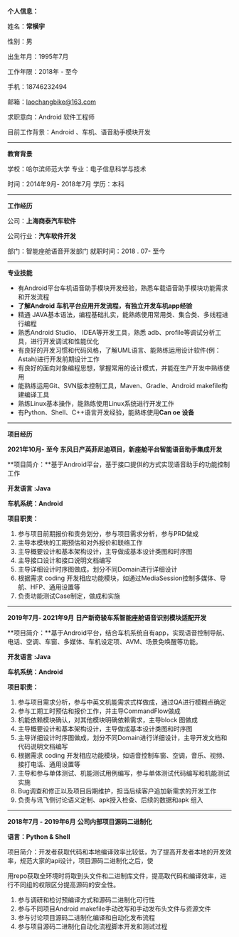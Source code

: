 **个人信息：**

姓名：**常横宇**

性别：男     

出生年月：1995年7月

工作年限：2018年 - 至今

手机：18746232494

邮箱：laochangbike@163.com

求职意向：Android 软件工程师

目前工作背景：Android 、车机、语音助手模块开发

----

**教育背景**

学校：哈尔滨师范大学 					专业：电子信息科学与技术 

时间：2014年9月- 2018年7月 		学历：本科

-----

**工作经历**

公司：**上海商泰汽车软件**    

公司行业：**汽车软件开发**

部门：智能座舱语音开发部门    就职时间：2018 . 07- 至今

----

**专业技能**

* 有Android平台车机语音助手模块开发经验，熟悉车载语音助手模块功能需求和开发流程
* **了解Android 车机平台应用开发流程，有独立开发车机app经验**
* 精通 JAVA基本语法，编程基础扎实，能熟练使用常用类、集合类、多线程进行编程
* 熟悉Android Studio、 IDEA等开发工具，熟悉 adb、profile等调试分析工具，进行开发调试和性能优化
* 有良好的开发习惯和代码风格，了解UML语言、能熟练运用设计软件(例：Astah)进行开发前期设计工作
* 有良好的面向对象编程思想，掌握常用的设计模式，并能在生产开发中熟练使用
* 能熟练运用Git、SVN版本控制工具，Maven、Gradle、Android makefile构建编译工具
* 熟练Linux基本操作，能熟练使用Linux系统进行开发工作
* 有Python、Shell、C++语言开发经验，能熟练使用**Can oe 设备**

---------

**项目经历**

**2021年10月-** **至今 东风日产英菲尼迪项目，新座舱平台智能语音助手集成开发**

**项目简介：**基于Android平台，基于接口提供的方式实现语音助手的功能控制工作

**开发语言** **:Java** 

**车机系统：Android**

**项目职责：** 

1. 参与项目前期报价和责务划分，参与项目需求分析，参与PRD做成
2. 主导本模块的工期预估和对外报价和联络工作
3. 主导概要设计和基本架构设计，主导做成基本设计类图和时序图
4. 主导接口设计和接口说明文档编写
5. 主导详细设计时序图做成，划分不同Domain进行详细设计
6. 根据需求 coding 开发相应功能模块，如通过MediaSession控制多媒体、导航、HFP、通用设置等
7. 负责功能测试Case制定，做成和实施

---------

**2019年7月- 2021年9月** **日产新奇骏车系智能座舱语音识别模块适配开发**

**项目简介：**基于Android平台，结合车机系统自有app，实现语音控制导航、电话、空调、车窗、多媒体、车机设定项、AVM、场景免唤醒等功能。

**开发语言** **:Java** 

**车机系统：Android**

**项目职责：**

1. 参与项目需求分析，参与中英文机能需求式样做成，通过QA进行模糊点确定
2. 参与工期工时预估和报价工作，并主导CommandFlow做成
3. 机能依赖模块确认，对其他模块明确依赖需求，主导block 图做成
4. 主导概要设计和基本架构设计，主导做成基本设计类图和时序图
5. 主导详细设计时序图做成，划分不同Domain进行详细设计，主导开发文档和代码说明文档编写
6. 根据需求 coding 开发相应功能模块，如语音控制车窗、空调，音乐、视频、接打电话、通用设置等
7. 主导和参与单体测试、机能测试用例编写，参与单体测试代码编写和机能测试实施
8. Bug调查和修正以及项目后期维护，担当后续客户追加新需求的开发工作
9. 负责与讯飞侧讨论语义定制、apk授入检查、后续的数据和apk 组入

--------------

**2018年7月 - 2019年6月** **公司内部项目源码二进制化**

**语言：Python & Shell**

项目简介：开发者获取代码和本地编译效率比较低，为了提高开发者本地的开发效率，规范大家的api设计，项目源码二进制化之后，使

用repo获取全环境时将取到头文件和二进制库文件，提高取代码和编译效率，进行不同组的权限区分提高源码的安全性。

1. 参与调研和检讨预编译方式和源码二进制化可行性
2. 参与不同项目Android makefile手动改写和手动发布头文件与资源文件
3. 参与讨论项目源码二进制化编译和自动化发布流程
4. 参与项目源码二进制化自动化流程脚本开发和测试过程